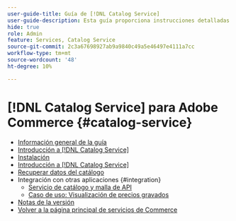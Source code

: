 ```yaml
---
user-guide-title: Guía de [!DNL Catalog Service]
user-guide-description: Esta guía proporciona instrucciones detalladas para usar  [!DNL Catalog Service] for Adobe Commerce.
hide: true
role: Admin
feature: Services, Catalog Service
source-git-commit: 2c3a67698927ab9a9840c49a5e46497e4111a7cc
workflow-type: tm+mt
source-wordcount: '48'
ht-degree: 10%

---
```


# [!DNL Catalog Service] para Adobe Commerce {#catalog-service}

- [Información general de la guía](guide-overview.md)
- [Introducción a  [!DNL Catalog Service]](overview.md)
- [Instalación](installation.md)
- [Introducción a  [!DNL Catalog Service]](get-started.md)
- [Recuperar datos del catálogo](graphql-queries.md)
- Integración con otras aplicaciones {#integration}
   - [Servicio de catálogo y malla de API](mesh.md)
   - [Caso de uso: Visualización de precios gravados](taxes.md)
- [Notas de la versión](release-notes.md)
- [Volver a la página principal de servicios de Commerce](https://experienceleague.adobe.com/es/docs/commerce/user-guides/home)



